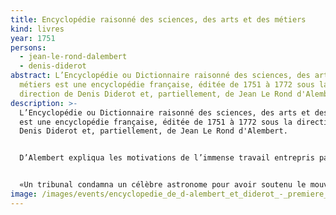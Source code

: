 ```yaml
---
title: Encyclopédie raisonné des sciences, des arts et des métiers
kind: livres
year: 1751
persons:
  - jean-le-rond-dalembert
  - denis-diderot
abstract: L’Encyclopédie ou Dictionnaire raisonné des sciences, des arts et des
  métiers est une encyclopédie française, éditée de 1751 à 1772 sous la
  direction de Denis Diderot et, partiellement, de Jean Le Rond d'Alembert.
description: >-
  L’Encyclopédie ou Dictionnaire raisonné des sciences, des arts et des métiers
  est une encyclopédie française, éditée de 1751 à 1772 sous la direction de
  Denis Diderot et, partiellement, de Jean Le Rond d'Alembert. 


  D’Alembert expliqua les motivations de l’immense travail entrepris par l’équipe des encyclopédistes. Il critiqua sévèrement les abus de l’autorité spirituelle dans la condamnation de Galilée par l’Inquisition en 1633 en ces termes :


  «Un tribunal condamna un célèbre astronome pour avoir soutenu le mouvement de la Terre, et le déclara hérétique. C’est ainsi que l’abus de l’autorité spirituelle réunie à la temporelle forçait la raison au silence; et peu s’en fallut qu’on ne défendit au genre humain de penser.»
image: /images/events/encyclopedie_de_d-alembert_et_diderot_-_premiere_page_-_enc_1-na5.jpg
---
```

